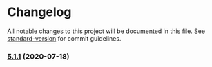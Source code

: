 # Changelog

All notable changes to this project will be documented in this file. See [standard-version](https://github.com/conventional-changelog/standard-version) for commit guidelines.

### [5.1.1](https://github.com/mateus-f-torres/barefoot/compare/v5.1.0...v5.1.1) (2020-07-18)

